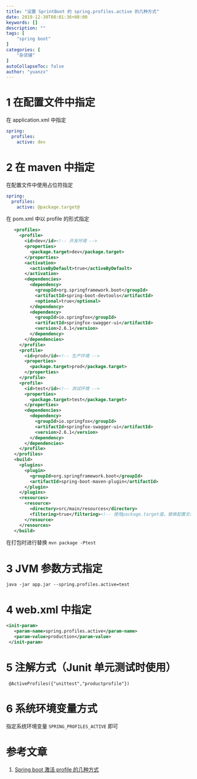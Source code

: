 ```yaml
---
title: "设置 SprintBoot 的 spring.profiles.active 的几种方式"
date: 2019-12-30T08:01:36+08:00
keywords: []
description: ""
tags: [
    "spring boot"
]
categories: [
    "杂货铺"
]
autoCollapseToc: false
author: "yuanzx"
---
```


# 1 在配置文件中指定

在 application.xml 中指定

```yml
spring:
  profiles:
    active: dev
```

# 2 在 maven 中指定

在配置文件中使用占位符指定

```yml
spring:
  profiles:
    active: @package.target@
```

在 pom.xml 中以 profile 的形式指定

```xml
   <profiles>
     <profile>
       <id>dev</id><!-- 开发环境 -->
       <properties>
         <package.target>dev</package.target>
       </properties>
       <activation>
         <activeByDefault>true</activeByDefault>
       </activation>
       <dependencies>
         <dependency>
           <groupId>org.springframework.boot</groupId>
           <artifactId>spring-boot-devtools</artifactId>
           <optional>true</optional>
         </dependency>
         <dependency>
           <groupId>io.springfox</groupId>
           <artifactId>springfox-swagger-ui</artifactId>
           <version>2.6.1</version>
         </dependency>
       </dependencies>
     </profile>
     <profile>
       <id>prod</id><!-- 生产环境 -->
       <properties>
         <package.target>prod</package.target>
       </properties>
     </profile>
     <profile>
       <id>test</id><!-- 测试环境 -->
       <properties>
         <package.target>test</package.target>
       </properties>
       <dependencies>
         <dependency>
           <groupId>io.springfox</groupId>
           <artifactId>springfox-swagger-ui</artifactId>
           <version>2.6.1</version>
         </dependency>
       </dependencies>
     </profile>
   </profiles>
   <build>
     <plugins>
       <plugin>
         <groupId>org.springframework.boot</groupId>
         <artifactId>spring-boot-maven-plugin</artifactId>
       </plugin>
     </plugins>
     <resources>
       <resource>
         <directory>src/main/resources</directory>
         <filtering>true</filtering><!-- 使用package.target值，替换配置文件中 @package.target@ -->
       </resource>
     </resources>
   </build>
```

在打包时进行替换 `mvn package -Ptest`

# 3 JVM 参数方式指定

`java -jar app.jar --spring.profiles.active=test`

# 4 web.xml 中指定

```xml
<init-param>
   <param-name>spring.profiles.active</param-name>
   <param-value>production</param-value>
 </init-param>
```

# 5 注解方式（Junit 单元测试时使用）

` @ActiveProfiles({"unittest","productprofile"})`

# 6 系统环境变量方式

指定系统环境变量 `SPRING_PROFILES_ACTIVE` 即可

# 参考文章

1. [Spring boot 激活 profile 的几种方式](https://my.oschina.net/u/1469495/blog/1522784)